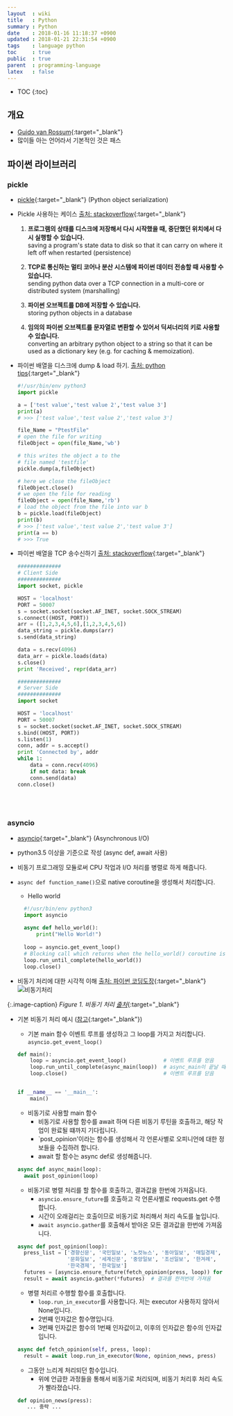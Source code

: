 ```yaml
---
layout  : wiki
title   : Python
summary : Python
date    : 2018-01-16 11:18:37 +0900
updated : 2018-01-21 22:31:54 +0900
tags    : language python
toc     : true
public  : true
parent  : programming-language
latex   : false
---
```

* TOC
{:toc}

## 개요
* [Guido van Rossum](https://gvanrossum.github.io/){:target="_blank"}
* 많이들 아는 언어라서 기본적인 것은 패스

## 파이썬 라이브러리

### pickle

* [pickle](https://docs.python.org/3/library/pickle.html){:target="_blank"} (Python object serialization)
* Pickle 사용하는 케이스 [출처: stackoverflow](https://stackoverflow.com/a/3439921/8163714){:target="_blank"}

  1) **프로그램의 상태를 디스크에 저장해서 다시 시작했을 때, 중단했던 위치에서 다시 실행할 수 있습니다.** <br />
  saving a program's state data to disk so that it can carry on where it left off when restarted (persistence)
  
  2) **TCP로 통신하는 멀티 코어나 분산 시스템에 파이썬 데이터 전송할 때 사용할 수 있습니다.** <br />
  sending python data over a TCP connection in a multi-core or distributed system (marshalling)
  
  3) **파이썬 오브젝트를 DB에 저장할 수 있습니다.** <br />
  storing python objects in a database
  
  4) **임의의 파이썬 오브젝트를 문자열로 변환할 수 있어서 딕셔너리의 키로 사용할 수 있습니다.** <br />
  converting an arbitrary python object to a string so that it can be used as a dictionary key (e.g. for caching & memoization).

* 파이썬 배열을 디스크에 dump & load 하기. [출처: python tips](https://pythontips.com/2013/08/02/what-is-pickle-in-python/){:target="_blank"}

  ```python
  #!/usr/bin/env python3
  import pickle
  
  a = ['test value','test value 2','test value 3']
  print(a)
  # >>> ['test value','test value 2','test value 3']
  
  file_Name = "PtestFile"
  # open the file for writing
  fileObject = open(file_Name,'wb')
  
  # this writes the object a to the
  # file named 'testfile'
  pickle.dump(a,fileObject)
  
  # here we close the fileObject
  fileObject.close()
  # we open the file for reading
  fileObject = open(file_Name,'rb')
  # load the object from the file into var b
  b = pickle.load(fileObject)
  print(b)
  # >>> ['test value','test value 2','test value 3']
  print(a == b)
  # >>> True
  ```

* 파이썬 배열을 TCP 송수신하기 [출처: stackoverflow](https://stackoverflow.com/a/24424025/8163714){:target="_blank"}

  ```python
  ##############
  # Client Side
  ##############
  import socket, pickle
  
  HOST = 'localhost'
  PORT = 50007
  s = socket.socket(socket.AF_INET, socket.SOCK_STREAM)
  s.connect((HOST, PORT))
  arr = ([1,2,3,4,5,6],[1,2,3,4,5,6])
  data_string = pickle.dumps(arr)
  s.send(data_string)
  
  data = s.recv(4096)
  data_arr = pickle.loads(data)
  s.close()
  print 'Received', repr(data_arr)
  ```
  
  ```python
  ##############
  # Server Side
  ##############
  import socket
  
  HOST = 'localhost'
  PORT = 50007
  s = socket.socket(socket.AF_INET, socket.SOCK_STREAM)
  s.bind((HOST, PORT))
  s.listen(1)
  conn, addr = s.accept()
  print 'Connected by', addr
  while 1:
      data = conn.recv(4096)
      if not data: break
      conn.send(data)
  conn.close()
  ```
<br />  <br />  

### asyncio
* [asyncio](https://docs.python.org/3/library/asyncio.html){:target="_blank"} (Asynchronous I/O)
* python3.5 이상을 기준으로 작성 (async def, await 사용)
* 비동기 프로그래밍 모듈로써 CPU 작업과 I/O 처리를 병렬로 하게 해줍니다.
* `async def function_name()`으로 native coroutine을 생성해서 처리합니다.
  * Hello world
  
  ```python
	#!/usr/bin/env python3
	import asyncio
	
	async def hello_world():
	    print("Hello World!")
	
	loop = asyncio.get_event_loop()
	# Blocking call which returns when the hello_world() coroutine is done
	loop.run_until_complete(hello_world())
	loop.close()
  ```

* 비동기 처리에 대한 시각적 이해 [출처: 파이썬 코딩도장](https://dojang.io/mod/page/view.php?id=1167){:target="_blank"}
![비동기처리](https://dojang.io/pluginfile.php/5583/mod_page/content/2/048002.png?style=centerimg)

{:.image-caption}
*Figure 1. 비동기 처리 [출처](https://dojang.io/pluginfile.php/5583/mod_page/content/2/048002.png)*{:target="_blank"}

* 기본 비동기 처리 예시 ([참고](http://cheat.readthedocs.io/en/latest/python/asyncio.html){:target="_blank"})
  * 기본 main 함수
  이벤트 루프를 생성하고 그 loop를 가지고 처리합니다. `asyncio.get_event_loop()`
  
  ```python
  def main():
      loop = asyncio.get_event_loop()            # 이벤트 루프를 얻음
      loop.run_until_complete(async_main(loop))  # async_main이 끝날 때까지 기다림
      loop.close()                               # 이벤트 루프를 닫음
  
  
  if __name__ == '__main__':
      main()
  ```
  
  * 비동기로 사용할 main 함수
    * 비동기로 사용할 함수를 await 하며 다른 비동기 루틴을 호출하고, 해당 작업이 완료될 떄까지 기다립니다.
	* `post_opinion'이라는 함수를 생성해서 각 언론사별로 오피니언에 대한 정보들을 수집하려 합니다.
	* await 할 함수는 async def로 생성해줍니다.
  
  ```python
  async def async_main(loop):
    await post_opinion(loop)
  ```
  
  * 비동기로 병렬 처리를 할 함수를 호출하고, 결과값을 한번에 가져옵니다.
    * `asyncio.ensure_future`를 호출하고 각 언론사별로 requests.get 수행합니다.
	* 시간이 오래걸리는 호출이므로 비동기로 처리해서 처리 속도를 높입니다.
	* `await asyncio.gather`를 호출해서 받아온 모든 결과값을 한번에 가져옵니다.

  ```python
  async def post_opinion(loop):
    press_list = ['경향신문', '국민일보', '노컷뉴스', '동아일보', '매일경제',
                  '문화일보', '세계신문', '중앙일보', '조선일보', '한겨례',
                  '한국경제', '한국일보']
    futures = [asyncio.ensure_future(fetch_opinion(press, loop)) for press in press_list]
    result = await asyncio.gather(*futures)  # 결과를 한꺼번에 가져옴
  ```
  
  * 병렬 처리르 수행할 함수를 호출합니다.
    * `loop.run_in_executor`를 사용합니다. 저는 executor 사용하지 않아서 None입니다.
	* 2번쨰 인자값은 함수명입니다.
	* 3번째 인자값은 함수의 1번째 인자값이고, 이후의 인자값은 함수의 인자값입니다.

  ```python
  async def fetch_opinion(self, press, loop):
    result = await loop.run_in_executor(None, opinion_news, press)
  ```
  
  * 그동안 느리게 처리되던 함수입니다.
	* 위에 언급한 과정들을 통해서 비동기로 처리되며, 비동기 처리후 처리 속도가 빨라졌습니다.

  ```python
  def opinion_news(press):
     ... 중략 ... 
  ```

